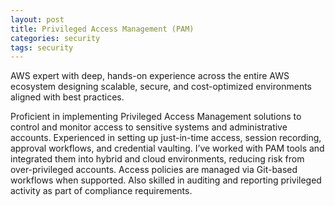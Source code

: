 ```yaml
---
layout: post
title: Privileged Access Management (PAM)
categories: security
tags: security
---
```


AWS expert with deep, hands-on experience across the entire AWS ecosystem designing scalable, secure, and cost-optimized environments aligned with best practices.

<!--more-->

Proficient in implementing Privileged Access Management solutions to control and monitor access to sensitive systems and administrative accounts. Experienced in setting up just-in-time access, session recording, approval workflows, and credential vaulting. I’ve worked with PAM tools and integrated them into hybrid and cloud environments, reducing risk from over-privileged accounts. Access policies are managed via Git-based workflows when supported. Also skilled in auditing and reporting privileged activity as part of compliance requirements.
